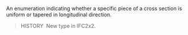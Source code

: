 ﻿An enumeration indicating whether a specific piece of a cross section is uniform or tapered in longitudinal direction.

> HISTORY&nbsp; New type in IFC2x2.

